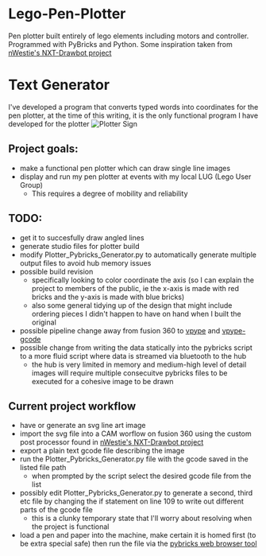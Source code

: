 
# Lego-Pen-Plotter
Pen plotter built entirely of lego elements including motors and controller. Programmed with PyBricks and Python.
Some inspiration taken from [nWestie's NXT-Drawbot project](https://github.com/nWestie/NXT-Drawbot)

# Text Generator
I've developed a program that converts typed words into coordinates for the pen plotter, at the time of this writing, it is the only functional program I have developed for the plotter
![Plotter Sign](https://github.com/user-attachments/assets/73def290-746f-4b3f-a109-371021c321f4)

## Project goals:
* make a functional pen plotter which can draw single line images
* display and run my pen plotter at events with my local LUG (Lego User Group)
    * This requires a degree of mobility and reliability
 
## TODO:
* get it to succesfully draw angled lines
* generate studio files for plotter build
* modify Plotter_Pybricks_Generator.py to automatically generate multiple output files to avoid hub memory issues
* possible build revision
    * specifically looking to color coordinate the axis (so I can explain the project to members of the public, ie the x-axis is made with red bricks and the y-axis is made with blue bricks)
    * also some general tidying up of the design that might include ordering pieces I didn't happen to have on hand when I built the original
* possible pipeline change away from fusion 360 to [vpype](https://github.com/abey79/vpype) and [vpype-gcode](https://github.com/plottertools/vpype-gcode)
* possible change from writing the data statically into the pybricks script to a more fluid script where data is streamed via bluetooth to the hub
    * the hub is very limited in memory and medium-high level of detail images will require multiple consecuitve pybricks files to be executed for a cohesive image to be drawn

## Current project workflow
* have or generate an svg line art image
* import the svg file into a CAM worflow on fusion 360 using the custom post processor found in [nWestie's NXT-Drawbot project](https://github.com/nWestie/NXT-Drawbot)
* export a plain text gcode file describing the image
* run the Plotter_Pybricks_Generator.py file with the gcode saved in the listed file path
    * when prompted by the script select the desired gcode file from the list
* possibly edit Plotter_Pybricks_Generator.py to generate a second, third etc file by changing the if statement on line 109 to write out different parts of the gcode file
    * this is a clunky temporary state that I'll worry about resolving when the project is functional
* load a pen and paper into the machine, make certain it is homed first (to be extra special safe) then run the file via the [pybricks web browser tool](https://code.pybricks.com/)
